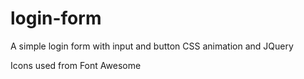 # login-form
A simple login form with input and button CSS animation and JQuery

Icons used from Font Awesome
